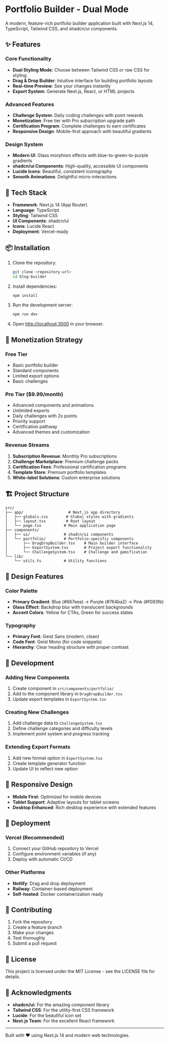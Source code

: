 # Portfolio Builder - Dual Mode

A modern, feature-rich portfolio builder application built with Next.js 14, TypeScript, Tailwind CSS, and shadcn/ui components.

## ✨ Features

### Core Functionality
- **Dual Styling Mode**: Choose between Tailwind CSS or raw CSS for styling
- **Drag & Drop Builder**: Intuitive interface for building portfolio layouts
- **Real-time Preview**: See your changes instantly
- **Export System**: Generate Next.js, React, or HTML projects

### Advanced Features
- **Challenge System**: Daily coding challenges with point rewards
- **Monetization**: Free tier with Pro subscription upgrade path
- **Certification Program**: Complete challenges to earn certificates
- **Responsive Design**: Mobile-first approach with beautiful gradients

### Design System
- **Modern UI**: Glass morphism effects with blue-to-green-to-purple gradients
- **shadcn/ui Components**: High-quality, accessible UI components
- **Lucide Icons**: Beautiful, consistent iconography
- **Smooth Animations**: Delightful micro-interactions

## 🚀 Tech Stack

- **Framework**: Next.js 14 (App Router)
- **Language**: TypeScript
- **Styling**: Tailwind CSS
- **UI Components**: shadcn/ui
- **Icons**: Lucide React
- **Deployment**: Vercel-ready

## 📦 Installation

1. Clone the repository:
   ```bash
   git clone <repository-url>
   cd blog-builder
   ```

2. Install dependencies:
   ```bash
   npm install
   ```

3. Run the development server:
   ```bash
   npm run dev
   ```

4. Open [http://localhost:3000](http://localhost:3000) in your browser.

## 🎯 Monetization Strategy

### Free Tier
- Basic portfolio builder
- Standard components
- Limited export options
- Basic challenges

### Pro Tier ($9.99/month)
- Advanced components and animations
- Unlimited exports
- Daily challenges with 2x points
- Priority support
- Certification pathway
- Advanced themes and customization

### Revenue Streams
1. **Subscription Revenue**: Monthly Pro subscriptions
2. **Challenge Marketplace**: Premium challenge packs
3. **Certification Fees**: Professional certification programs
4. **Template Store**: Premium portfolio templates
5. **White-label Solutions**: Custom enterprise solutions

## 🏗️ Project Structure

```
src/
├── app/                    # Next.js app directory
│   ├── globals.css        # Global styles with gradients
│   ├── layout.tsx         # Root layout
│   └── page.tsx          # Main application page
├── components/
│   ├── ui/               # shadcn/ui components
│   └── portfolio/        # Portfolio-specific components
│       ├── DragDropBuilder.tsx    # Main builder interface
│       ├── ExportSystem.tsx       # Project export functionality
│       └── ChallengeSystem.tsx    # Challenge and gamification
└── lib/
    └── utils.ts          # Utility functions
```

## 🎨 Design Features

### Color Palette
- **Primary Gradient**: Blue (#667eea) → Purple (#764ba2) → Pink (#f093fb)
- **Glass Effect**: Backdrop blur with translucent backgrounds
- **Accent Colors**: Yellow for CTAs, Green for success states

### Typography
- **Primary Font**: Geist Sans (modern, clean)
- **Code Font**: Geist Mono (for code snippets)
- **Hierarchy**: Clear heading structure with proper contrast

## 🔧 Development

### Adding New Components
1. Create component in `src/components/portfolio/`
2. Add to the component library in `DragDropBuilder.tsx`
3. Update export templates in `ExportSystem.tsx`

### Creating New Challenges
1. Add challenge data to `ChallengeSystem.tsx`
2. Define challenge categories and difficulty levels
3. Implement point system and progress tracking

### Extending Export Formats
1. Add new format option in `ExportSystem.tsx`
2. Create template generator function
3. Update UI to reflect new option

## 📱 Responsive Design

- **Mobile First**: Optimized for mobile devices
- **Tablet Support**: Adaptive layouts for tablet screens
- **Desktop Enhanced**: Rich desktop experience with extended features

## 🚀 Deployment

### Vercel (Recommended)
1. Connect your GitHub repository to Vercel
2. Configure environment variables (if any)
3. Deploy with automatic CI/CD

### Other Platforms
- **Netlify**: Drag and drop deployment
- **Railway**: Container-based deployment
- **Self-hosted**: Docker containerization ready

## 🤝 Contributing

1. Fork the repository
2. Create a feature branch
3. Make your changes
4. Test thoroughly
5. Submit a pull request

## 📄 License

This project is licensed under the MIT License - see the LICENSE file for details.

## 🙏 Acknowledgments

- **shadcn/ui**: For the amazing component library
- **Tailwind CSS**: For the utility-first CSS framework
- **Lucide**: For the beautiful icon set
- **Next.js Team**: For the excellent React framework

---

Built with ❤️ using Next.js 14 and modern web technologies.
